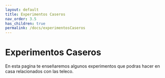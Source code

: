 ```yaml
---
layout: default
title: Experimentos Caseros
nav_order: 3.5
has_children: true
permalink: /docs/experimentosCaseros
---
```


# Experimentos Caseros

En esta pagina te enseñaremos algunos experimentos que podras hacer en casa relacionados con las teleco.
